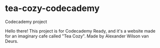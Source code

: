 # tea-cozy-codecademy
Codecademy project

Hello there!
This project is for Codecademy Ready, and it's a website made for an imaginary cafe called "Tea Cozy". 
Made by Alexander Wilson van Deurs. 

